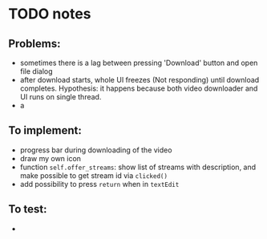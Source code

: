 # TODO notes

## Problems:
 - sometimes there is a lag between pressing 'Download' button and
    open file dialog
 - after download starts, whole UI freezes (Not responding) until download completes. 
    Hypothesis: it happens because both video downloader and UI runs on single thread.
 - a

## To implement:
 - progress bar during downloading of the video
 - draw my own icon
 - function `self.offer_streams`: show list of streams with description,
    and make possible to get stream id via `clicked()`
 - add possibility to press `return` when in `textEdit`

## To test:
 - 